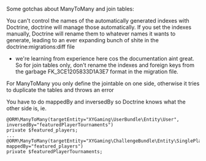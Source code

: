 Some gotchas about ManyToMany and join tables:

You can't control the names of the automatically generated indexes with 
Doctrine, doctrine will manage those automatically. If you set the indexes 
manually, Doctrine will rename them to whatever names it wants to generate, 
leading to an ever expanding bunch of shite in the doctrine:migrations:diff file 
- we're learning from experience here cos the documentation aint great. So for 
    join tables only, don't rename the indexes and foreign keys from the garbage 
    FK_3CE1205833D1A3E7 format in the migration file.

For ManyToMany you only define the jointable on one side, otherwise it tries to 
duplicate the tables and throws an error

You have to do mappedBy and inversedBy so Doctrine knows what the other side is, 
ie.

```
@ORM\ManyToMany(targetEntity="XYGaming\UserBundle\Entity\User", 
inversedBy="featuredPlayerTournaments")
private $featured_players;
...
@ORM\ManyToMany(targetEntity="XYGaming\ChallengeBundle\Entity\SinglePlayerTournament", 
mappedBy="featured_players")
private $featuredPlayerTournaments;
```
